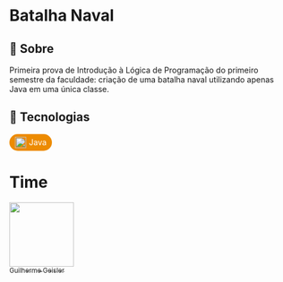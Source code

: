 <h1>Batalha Naval</h1>

<h2>🔖 Sobre</h2>
<p>Primeira prova de Introdução à Lógica de Programação do primeiro semestre da faculdade: criação de uma batalha naval utilizando apenas Java em uma única classe.</p>

## 🚀 Tecnologias
<span style="display: inline-flex; align-items: center; padding: 5px 10px; background-color: #ED8B00; color: white; border-radius: 20px; font-size: 14px;">
  <img src="https://cdn.jsdelivr.net/gh/devicons/devicon@latest/icons/java/java-original.svg" alt="Java Icon" style="height: 20px; margin-right: 5px;">
  Java
</span>

# Time

[<img loading="lazy" src="https://avatars.githubusercontent.com/u/53203780?s=400&u=9a85ac6d2d3c55a872ab0bafd1d38d8bd0da5cc4&v=4" width=115><br><sub>Guilherme Geisler</sub>](https://github.com/GuilhermeGeisler)
